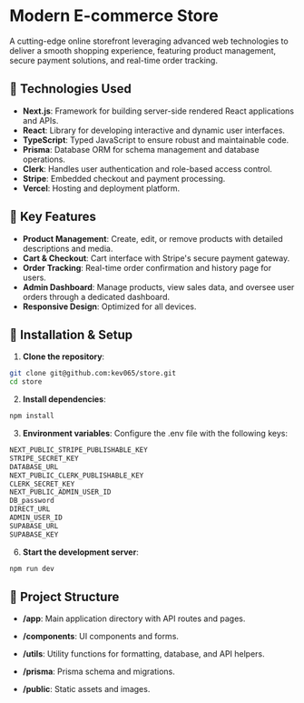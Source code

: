 # Modern E-commerce Store

A cutting-edge online storefront leveraging advanced web technologies to deliver a smooth shopping experience, featuring product management, secure payment solutions, and real-time order tracking.

## 🚀 Technologies Used

- **Next.js**: Framework for building server-side rendered React applications and APIs.
- **React**: Library for developing interactive and dynamic user interfaces.
- **TypeScript**: Typed JavaScript to ensure robust and maintainable code.
- **Prisma**: Database ORM for schema management and database operations.
- **Clerk**: Handles user authentication and role-based access control.
- **Stripe**: Embedded checkout and payment processing.
- **Vercel**: Hosting and deployment platform.

## 📑 Key Features

- **Product Management**: Create, edit, or remove products with detailed descriptions and media.
- **Cart & Checkout**: Cart interface with Stripe's secure payment gateway.
- **Order Tracking**: Real-time order confirmation and history page for users.
- **Admin Dashboard**: Manage products, view sales data, and oversee user orders through a dedicated dashboard.
- **Responsive Design**: Optimized for all devices.

## 🔧 Installation & Setup

1. **Clone the repository**:

```bash
git clone git@github.com:kev065/store.git
cd store
```

2. **Install dependencies**:

```bash
npm install
```

3. **Environment variables**: Configure the .env file with the following keys:

```bash
NEXT_PUBLIC_STRIPE_PUBLISHABLE_KEY
STRIPE_SECRET_KEY
DATABASE_URL
NEXT_PUBLIC_CLERK_PUBLISHABLE_KEY
CLERK_SECRET_KEY
NEXT_PUBLIC_ADMIN_USER_ID
DB_password
DIRECT_URL
ADMIN_USER_ID
SUPABASE_URL
SUPABASE_KEY
```

6. **Start the development server**:

```bash
npm run dev
```

## 📂 Project Structure

- **/app**: Main application directory with API routes and pages.

- **/components**: UI components and forms.

- **/utils**: Utility functions for formatting, database, and API helpers.

- **/prisma**: Prisma schema and migrations.

- **/public**: Static assets and images.
